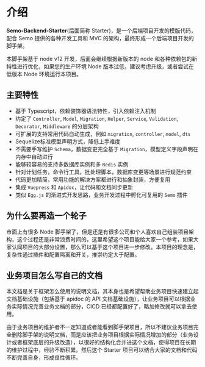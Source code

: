 # 介绍

**Semo-Backend-Starter**(后面简称 Starter)，是一个后端项目开发的模版代码，配合 Semo 提供的各种开发工具和 MVC 的架构，最终形成一个后端项目开发的脚手架。

本脚手架基于 node v12 开发，后面会继续根据新版本的 node 和各种依赖包的新特性进行优化，如果您的生产环境 Node 版本过低，建议考虑升级，或者尝试在低版本 Node 环境运行本项目。

## 主要特性

- 基于 Typescript，依赖装饰器语法特性，引入依赖注入机制
- 约定了 `Controller`, `Model`, `Migration`, `Helper`, `Service`, `Validation`, `Decorator`, `Middleware` 的分层架构
- 可扩展的支持常用代码自动生成，例如 `migration`, `controller`, `model`, `dts`
- Sequelize标准模型声明方式，降低上手难度
- 不需要手写维护 `Schema`，数据变更完全基于 `Migration`，模型定义字段声明在内存中自动进行
- 能够较容易的支持多数据库实例和多 `Redis` 实例
- 针对计划任务，命令行工具，批处理脚本，数据库变更等场景进行规范约束
- 代码更加精简，常用功能的解决方案都进行和抽象封装，方便复用
- 集成 `Vuepress` 和 `Apidoc`，让代码和文档同步更新
- 类似 `Egg.js` 的渐进式开发思路，业务开发过程中孵化可复用的 `Semo` 插件

## 为什么要再造一个轮子

市面上有很多 Node 脚手架了，但是还是有很多公司和个人喜欢自己组装项目架构，这个过程还是非常浪费时间的，这里希望这个项目能给大家一个参考，如果大家认同项目的大部分设置，那么可以基于这个项目进一步修改。本项目的理念是，复杂性通过插件和配置隔离和开关，推崇约定大于配置。

## 业务项目怎么写自己的文档

本文档是关于框架怎么使用的说明文档，其本身也是希望帮助业务项目快速建立起文档基础设施（包括基于 apidoc 的 API 文档基础设施），让业务项目可以根据业务实际情况完善业务文档的部分，CICD 已经都配置好了，略加修改就可以拿去使用。

由于业务项目的维护者不一定知道或者能看到脚手架项目，所以不建议业务项目完全删除脚手架的说明文档，而是应该把业务项目根据实际情况增加的部分（业务设计或者框架底层的升级改造），以很好的结构化合并进这个文档，使得项目在长期的维护过程中，经验不断积累。然后这个 Starter 项目可以结合大家的文档和代码不断完善自身，形成良性循环。

